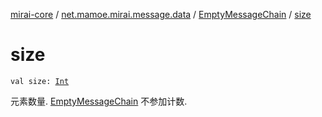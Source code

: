 [mirai-core](../../index.md) / [net.mamoe.mirai.message.data](../index.md) / [EmptyMessageChain](index.md) / [size](./size.md)

# size

`val size: `[`Int`](https://kotlinlang.org/api/latest/jvm/stdlib/kotlin/-int/index.html)

元素数量. [EmptyMessageChain](index.md) 不参加计数.

